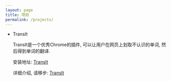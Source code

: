 ```yaml
---
layout: page
title: 项目
permalink: /projects/
---
```


* TransIt

	TransIt是一个优秀Chrome的插件, 可以让用户在网页上划取不认识的单词, 然后得到单词的翻译.

	安装地址: [TransIt](https://chrome.google.com/webstore/detail/transit/pfjipfdmbpbkcadkdpmacdcefoohagdc?hl=en-US)

	详细介绍, 请移步: [TransIt](/project/transit/)
